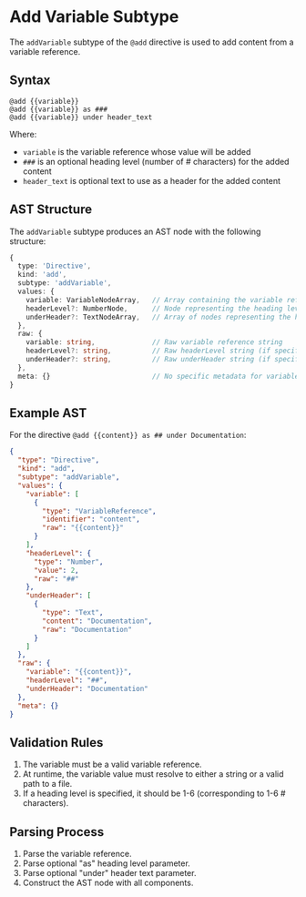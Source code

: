 # Add Variable Subtype

The `addVariable` subtype of the `@add` directive is used to add content from a variable reference.

## Syntax

```meld
@add {{variable}}
@add {{variable}} as ###
@add {{variable}} under header_text
```

Where:
- `variable` is the variable reference whose value will be added
- `###` is an optional heading level (number of # characters) for the added content
- `header_text` is optional text to use as a header for the added content

## AST Structure

The `addVariable` subtype produces an AST node with the following structure:

```typescript
{
  type: 'Directive',
  kind: 'add',
  subtype: 'addVariable',
  values: {
    variable: VariableNodeArray,   // Array containing the variable reference node
    headerLevel?: NumberNode,      // Node representing the heading level (if specified)
    underHeader?: TextNodeArray,   // Array of nodes representing the header text (if specified)
  },
  raw: {
    variable: string,              // Raw variable reference string
    headerLevel?: string,          // Raw headerLevel string (if specified)
    underHeader?: string,          // Raw underHeader string (if specified)
  },
  meta: {}                         // No specific metadata for variable adding
}
```

## Example AST

For the directive `@add {{content}} as ## under Documentation`:

```json
{
  "type": "Directive",
  "kind": "add",
  "subtype": "addVariable",
  "values": {
    "variable": [
      {
        "type": "VariableReference",
        "identifier": "content",
        "raw": "{{content}}"
      }
    ],
    "headerLevel": {
      "type": "Number",
      "value": 2,
      "raw": "##"
    },
    "underHeader": [
      {
        "type": "Text",
        "content": "Documentation",
        "raw": "Documentation"
      }
    ]
  },
  "raw": {
    "variable": "{{content}}",
    "headerLevel": "##",
    "underHeader": "Documentation"
  },
  "meta": {}
}
```

## Validation Rules

1. The variable must be a valid variable reference.
2. At runtime, the variable value must resolve to either a string or a valid path to a file.
3. If a heading level is specified, it should be 1-6 (corresponding to 1-6 # characters).

## Parsing Process

1. Parse the variable reference.
2. Parse optional "as" heading level parameter.
3. Parse optional "under" header text parameter.
4. Construct the AST node with all components.